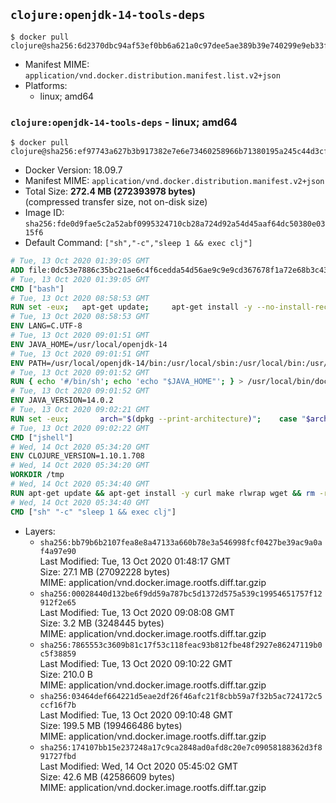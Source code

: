 ## `clojure:openjdk-14-tools-deps`

```console
$ docker pull clojure@sha256:6d2370dbc94af53ef0bb6a621a0c97dee5ae389b39e740299e9eb33f55d55aaf
```

-	Manifest MIME: `application/vnd.docker.distribution.manifest.list.v2+json`
-	Platforms:
	-	linux; amd64

### `clojure:openjdk-14-tools-deps` - linux; amd64

```console
$ docker pull clojure@sha256:ef97743a627b3b917382e7e6e73460258966b71380195a245c44d3cfa4184fc3
```

-	Docker Version: 18.09.7
-	Manifest MIME: `application/vnd.docker.distribution.manifest.v2+json`
-	Total Size: **272.4 MB (272393978 bytes)**  
	(compressed transfer size, not on-disk size)
-	Image ID: `sha256:fde0d9fae5c2a52abf0995324710cb28a724d92a54d45aaf64dc50380e0315f6`
-	Default Command: `["sh","-c","sleep 1 && exec clj"]`

```dockerfile
# Tue, 13 Oct 2020 01:39:05 GMT
ADD file:0dc53e7886c35bc21ae6c4f6cedda54d56ae9c9e9cd367678f1a72e68b3c43d4 in / 
# Tue, 13 Oct 2020 01:39:05 GMT
CMD ["bash"]
# Tue, 13 Oct 2020 08:58:53 GMT
RUN set -eux; 	apt-get update; 	apt-get install -y --no-install-recommends 		ca-certificates p11-kit 	; 	rm -rf /var/lib/apt/lists/*
# Tue, 13 Oct 2020 08:58:53 GMT
ENV LANG=C.UTF-8
# Tue, 13 Oct 2020 09:01:51 GMT
ENV JAVA_HOME=/usr/local/openjdk-14
# Tue, 13 Oct 2020 09:01:51 GMT
ENV PATH=/usr/local/openjdk-14/bin:/usr/local/sbin:/usr/local/bin:/usr/sbin:/usr/bin:/sbin:/bin
# Tue, 13 Oct 2020 09:01:52 GMT
RUN { echo '#/bin/sh'; echo 'echo "$JAVA_HOME"'; } > /usr/local/bin/docker-java-home && chmod +x /usr/local/bin/docker-java-home && [ "$JAVA_HOME" = "$(docker-java-home)" ]
# Tue, 13 Oct 2020 09:01:52 GMT
ENV JAVA_VERSION=14.0.2
# Tue, 13 Oct 2020 09:02:21 GMT
RUN set -eux; 		arch="$(dpkg --print-architecture)"; 	case "$arch" in 		amd64 | i386:x86-64) 			downloadUrl=https://download.java.net/java/GA/jdk14.0.2/205943a0976c4ed48cb16f1043c5c647/12/GPL/openjdk-14.0.2_linux-x64_bin.tar.gz; 			downloadSha256=91310200f072045dc6cef2c8c23e7e6387b37c46e9de49623ce0fa461a24623d; 			;; 		*) echo >&2 "error: unsupported architecture: '$arch'"; exit 1 ;; 	esac; 		savedAptMark="$(apt-mark showmanual)"; 	apt-get update; 	apt-get install -y --no-install-recommends 		wget 	; 	rm -rf /var/lib/apt/lists/*; 		wget -O openjdk.tgz "$downloadUrl" --progress=dot:giga; 	echo "$downloadSha256 *openjdk.tgz" | sha256sum --strict --check -; 		mkdir -p "$JAVA_HOME"; 	tar --extract 		--file openjdk.tgz 		--directory "$JAVA_HOME" 		--strip-components 1 		--no-same-owner 	; 	rm openjdk.tgz; 		apt-mark auto '.*' > /dev/null; 	[ -z "$savedAptMark" ] || apt-mark manual $savedAptMark > /dev/null; 	apt-get purge -y --auto-remove -o APT::AutoRemove::RecommendsImportant=false; 		{ 		echo '#!/usr/bin/env bash'; 		echo 'set -Eeuo pipefail'; 		echo 'if ! [ -d "$JAVA_HOME" ]; then echo >&2 "error: missing JAVA_HOME environment variable"; exit 1; fi'; 		echo 'cacertsFile=; for f in "$JAVA_HOME/lib/security/cacerts" "$JAVA_HOME/jre/lib/security/cacerts"; do if [ -e "$f" ]; then cacertsFile="$f"; break; fi; done'; 		echo 'if [ -z "$cacertsFile" ] || ! [ -f "$cacertsFile" ]; then echo >&2 "error: failed to find cacerts file in $JAVA_HOME"; exit 1; fi'; 		echo 'trust extract --overwrite --format=java-cacerts --filter=ca-anchors --purpose=server-auth "$cacertsFile"'; 	} > /etc/ca-certificates/update.d/docker-openjdk; 	chmod +x /etc/ca-certificates/update.d/docker-openjdk; 	/etc/ca-certificates/update.d/docker-openjdk; 		find "$JAVA_HOME/lib" -name '*.so' -exec dirname '{}' ';' | sort -u > /etc/ld.so.conf.d/docker-openjdk.conf; 	ldconfig; 		java -Xshare:dump; 		fileEncoding="$(echo 'System.out.println(System.getProperty("file.encoding"))' | jshell -s -)"; [ "$fileEncoding" = 'UTF-8' ]; rm -rf ~/.java; 	javac --version; 	java --version
# Tue, 13 Oct 2020 09:02:22 GMT
CMD ["jshell"]
# Wed, 14 Oct 2020 05:34:20 GMT
ENV CLOJURE_VERSION=1.10.1.708
# Wed, 14 Oct 2020 05:34:20 GMT
WORKDIR /tmp
# Wed, 14 Oct 2020 05:34:40 GMT
RUN apt-get update && apt-get install -y curl make rlwrap wget && rm -rf /var/lib/apt/lists/* && wget https://download.clojure.org/install/linux-install-$CLOJURE_VERSION.sh && sha256sum linux-install-$CLOJURE_VERSION.sh && echo "85fad516929439f07905504dbd8fdf7d0064e9dd9ed5b4869db65d591cd02e2c *linux-install-$CLOJURE_VERSION.sh" | sha256sum -c - && chmod +x linux-install-$CLOJURE_VERSION.sh && ./linux-install-$CLOJURE_VERSION.sh && clojure -e "(clojure-version)" && apt-get purge -y --auto-remove curl wget
# Wed, 14 Oct 2020 05:34:40 GMT
CMD ["sh" "-c" "sleep 1 && exec clj"]
```

-	Layers:
	-	`sha256:bb79b6b2107fea8e8a47133a660b78e3a546998fcf0427be39ac9a0af4a97e90`  
		Last Modified: Tue, 13 Oct 2020 01:48:17 GMT  
		Size: 27.1 MB (27092228 bytes)  
		MIME: application/vnd.docker.image.rootfs.diff.tar.gzip
	-	`sha256:00028440d132be6f9dd59a787bc5d1372d575a539c19954651757f12912f2e65`  
		Last Modified: Tue, 13 Oct 2020 09:08:08 GMT  
		Size: 3.2 MB (3248445 bytes)  
		MIME: application/vnd.docker.image.rootfs.diff.tar.gzip
	-	`sha256:7865553c3609b81c17f53c118feac93b812fbe48f2927e86247119b0c5f38859`  
		Last Modified: Tue, 13 Oct 2020 09:10:22 GMT  
		Size: 210.0 B  
		MIME: application/vnd.docker.image.rootfs.diff.tar.gzip
	-	`sha256:03464def664221d5eae2df26f46afc21f8cbb59a7f32b5ac724172c5ccf16f7b`  
		Last Modified: Tue, 13 Oct 2020 09:10:48 GMT  
		Size: 199.5 MB (199466486 bytes)  
		MIME: application/vnd.docker.image.rootfs.diff.tar.gzip
	-	`sha256:174107bb15e237248a17c9ca2848ad0afd8c20e7c09058188362d3f891727fbd`  
		Last Modified: Wed, 14 Oct 2020 05:45:02 GMT  
		Size: 42.6 MB (42586609 bytes)  
		MIME: application/vnd.docker.image.rootfs.diff.tar.gzip
